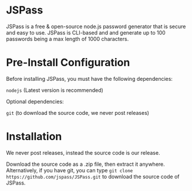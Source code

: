 # JSPass
JSPass is a free & open-source node.js password generator that is secure and easy to use. JSPass is CLI-based and and generate up to 100 passwords being a max length of 1000 characters.

# Pre-Install Configuration
Before installing JSPass, you must have the following dependencies:

`nodejs` (Latest version is recommended)

Optional dependencies:

`git` (to download the source code, we never post releases)

# Installation
We never post releases, instead the source code is our release. 

Download the source code as a .zip file, then extract it anywhere. Alternatively, if you have git, you can type `git clone https://github.com/jspass/JSPass.git` to download the source code of JSPass.
